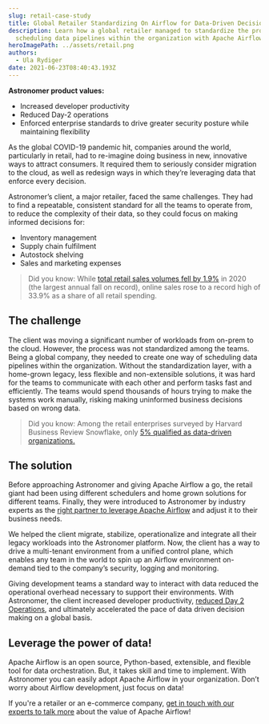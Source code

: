 ```yaml
---
slug: retail-case-study
title: Global Retailer Standardizing On Airflow for Data-Driven Decisions
description: Learn how a global retailer managed to standardize the processes of
  scheduling data pipelines within the organization with Apache Airflow.
heroImagePath: ../assets/retail.png
authors:
  - Ula Rydiger
date: 2021-06-23T08:40:43.193Z
---
```

**Astronomer product values:**

* Increased developer productivity
* Reduced Day-2 operations
* Enforced enterprise standards to drive greater security posture while maintaining flexibility

As the global COVID-19 pandemic hit, companies around the world, particularly in retail, had to re-imagine doing business in new, innovative ways to attract consumers. It required them to seriously consider migration to the cloud, as well as redesign ways in which they’re leveraging data that enforce every decision.

Astronomer’s client, a major retailer, faced the same challenges. They had to find a repeatable, consistent standard for all the teams to operate from, to reduce the complexity of their data, so they could focus on making informed decisions for:

* Inventory management
* Supply chain fulfilment
* Autostock shelving 
* Sales and marketing expenses

> Did you know: While [total retail sales volumes fell by 1.9%](https://www.ons.gov.uk/economy/grossdomesticproductgdp/articles/impactofthecoronaviruscovid19pandemiconretailsalesin2020/2021-01-28) in 2020 (the largest annual fall on record), online sales rose to a record high of 33.9% as a share of all retail spending.

## The challenge

The client was moving a significant number of workloads from on-prem to the cloud. However, the process was not standardized among the teams. Being a global company, they needed to create one way of scheduling data pipelines within the organization. Without the standardization layer, with a home-grown legacy, less flexible and non-extensible solutions, it was hard for the teams to communicate with each other and perform tasks fast and efficiently. The teams would spend thousands of hours trying to make the systems work manually, risking making uninformed business decisions based on wrong data.

> Did you know: Among the retail enterprises surveyed by Harvard Business Review Snowflake, only [5% qualified as data-driven organizations.](https://www.emarketer.com/content/why-data-is-key-to-retail-success)

## The solution

Before approaching Astronomer and giving Apache Airflow a go, the retail giant had been using different schedulers and home grown solutions for different teams. Finally, they were introduced to Astronomer by industry experts as the [right partner to leverage Apache Airflow](https://www.astronomer.io/blog/zapier) and adjust it to their business needs. 

We helped the client migrate, stabilize, operationalize and integrate all their legacy workloads into the Astronomer platform. Now, the client has a way to drive a multi-tenant environment from a unified control plane, which enables any team in the world to spin up an Airflow environment on-demand tied to the company’s security, logging and monitoring.

Giving development teams a standard way to interact with data reduced the operational overhead necessary to support their environments. With Astronomer, the client increased developer productivity, [reduced Day 2 Operations](https://www.astronomer.io/blog/cloud-agronomics), and ultimately accelerated the pace of data driven decision making on a global basis.

## Leverage the power of data!

Apache Airflow is an open source, Python-based, extensible, and flexible tool for data orchestration. But, it takes skill and time to implement. With Astronomer you can easily adopt Apache Airflow in your organization. Don’t worry about Airflow development, just focus on data!

If you're a retailer or an e-commerce company, [get in touch with our experts to talk more](https://www.astronomer.io/get-astronomer/) about the value of Apache Airflow!